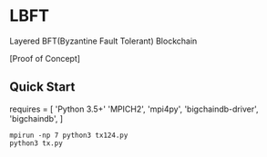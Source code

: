 # LBFT

Layered BFT(Byzantine Fault Tolerant) Blockchain 

[Proof of Concept]

## Quick Start
requires = [
   'Python 3.5+'
   'MPICH2',
   'mpi4py',
   'bigchaindb-driver',
   'bigchaindb',
]


```
mpirun -np 7 python3 tx124.py
python3 tx.py
```


